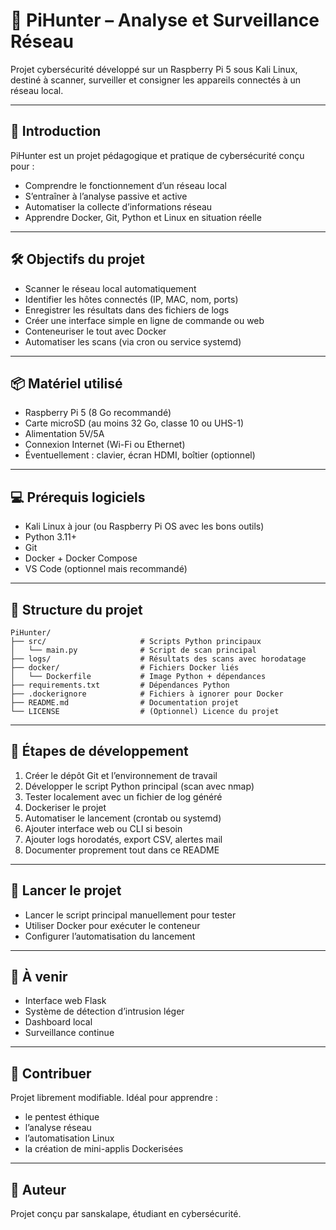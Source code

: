 # 📡 PiHunter – Analyse et Surveillance Réseau

Projet cybersécurité développé sur un Raspberry Pi 5 sous Kali Linux, destiné à scanner, surveiller et consigner les appareils connectés à un réseau local.

---

## 🧠 Introduction

PiHunter est un projet pédagogique et pratique de cybersécurité conçu pour :
- Comprendre le fonctionnement d’un réseau local
- S’entraîner à l’analyse passive et active
- Automatiser la collecte d’informations réseau
- Apprendre Docker, Git, Python et Linux en situation réelle

---

## 🛠️ Objectifs du projet

- Scanner le réseau local automatiquement
- Identifier les hôtes connectés (IP, MAC, nom, ports)
- Enregistrer les résultats dans des fichiers de logs
- Créer une interface simple en ligne de commande ou web
- Conteneuriser le tout avec Docker
- Automatiser les scans (via cron ou service systemd)

---

## 📦 Matériel utilisé

- Raspberry Pi 5 (8 Go recommandé)
- Carte microSD (au moins 32 Go, classe 10 ou UHS-1)
- Alimentation 5V/5A
- Connexion Internet (Wi-Fi ou Ethernet)
- Éventuellement : clavier, écran HDMI, boîtier (optionnel)

---

## 💻 Prérequis logiciels

- Kali Linux à jour (ou Raspberry Pi OS avec les bons outils)
- Python 3.11+
- Git
- Docker + Docker Compose
- VS Code (optionnel mais recommandé)

---

## 📁 Structure du projet

```
PiHunter/
├── src/                     # Scripts Python principaux
│   └── main.py              # Script de scan principal
├── logs/                    # Résultats des scans avec horodatage
├── docker/                  # Fichiers Docker liés
│   └── Dockerfile           # Image Python + dépendances
├── requirements.txt         # Dépendances Python
├── .dockerignore            # Fichiers à ignorer pour Docker
├── README.md                # Documentation projet
└── LICENSE                  # (Optionnel) Licence du projet
```

---

## 🧱 Étapes de développement

1. Créer le dépôt Git et l’environnement de travail
2. Développer le script Python principal (scan avec nmap)
3. Tester localement avec un fichier de log généré
4. Dockeriser le projet
5. Automatiser le lancement (crontab ou systemd)
6. Ajouter interface web ou CLI si besoin
7. Ajouter logs horodatés, export CSV, alertes mail
8. Documenter proprement tout dans ce README

---

## 🚀 Lancer le projet

- Lancer le script principal manuellement pour tester
- Utiliser Docker pour exécuter le conteneur
- Configurer l’automatisation du lancement

---

## 📑 À venir

- Interface web Flask
- Système de détection d’intrusion léger
- Dashboard local
- Surveillance continue

---

## 🤝 Contribuer

Projet librement modifiable. Idéal pour apprendre :
- le pentest éthique
- l’analyse réseau
- l’automatisation Linux
- la création de mini-applis Dockerisées

---

## 🧠 Auteur

Projet conçu par sanskalape, étudiant en cybersécurité.

